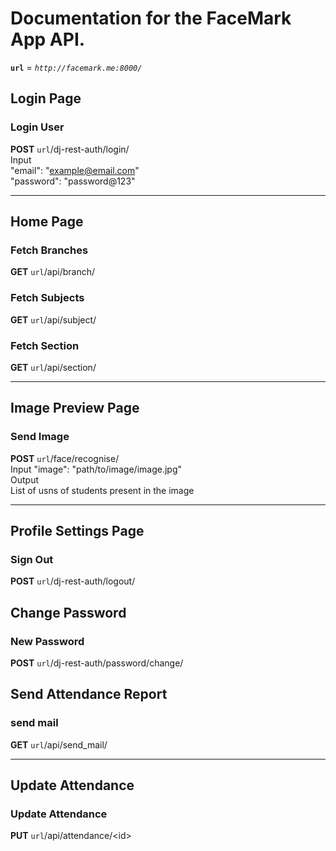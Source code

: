 # Documentation for the FaceMark App API.
<b>`url`</b> = <i>`
http://facemark.me:8000/  `</i> 

## Login Page
### Login User
<b>POST</b>     `url`/dj-rest-auth/login/<br>
Input      
"email": "example@email.com"<br>
"password": "password@123"

---

## Home Page
### Fetch Branches
<b>GET</b>    `url`/api/branch/

### Fetch  Subjects
<b>GET</b>    `url`/api/subject/

### Fetch Section
<b>GET</b>    `url`/api/section/

---

## Image Preview Page
### Send Image
<b>POST</b>  `url`/face/recognise/<br>
Input
"image": "path/to/image/image.jpg"<br>
Output <br>
List of usns of students present in the image

---

## Profile Settings Page
### Sign Out
<b>POST</b> `url`/dj-rest-auth/logout/<br>

## Change Password
### New Password
<b>POST</b> `url`/dj-rest-auth/password/change/<br>

## Send Attendance Report
### send mail
<b>GET</b> `url`/api/send_mail/

---

## Update Attendance
### Update Attendance
<b>PUT</b> `url`/api/attendance/\<id> <br>
